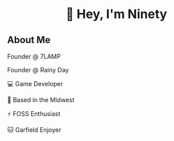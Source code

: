 <h1 align="center">
👋 Hey, I'm Ninety
</h1>

## About Me

Founder @ 7LAMP

Founder @ Rainy Day

💻 Game Developer

📍 Based in the Midwest

⚡️ FOSS Enthusiast

🐱 Garfield Enjoyer
